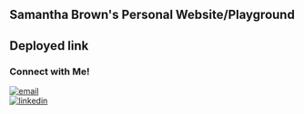 ## Samantha Brown's Personal Website/Playground

## Deployed link 

<h3>Connect with Me!</h3> 
<!--  - <a href="https://www.linkedin.com/in/samantha-brown-software-developer/">LinkedIn</a>
 <br/> -->
   <a href="mailto:bro7445@gmail.com"><img alt="email" src="https://img.shields.io/badge/Gmail-D14836?style=for-the-badge&logo=gmail&logoColor=white" /></a>
<div>
<a href="https://www.linkedin.com/in/samantha-brown-software-developer/" target="_blank">
<img src=https://img.shields.io/badge/linkedin-%231E77B5.svg?&style=for-the-badge&logo=linkedin&logoColor=white alt=linkedin style="margin-bottom: 5px;" />
</a>  
</div> 
